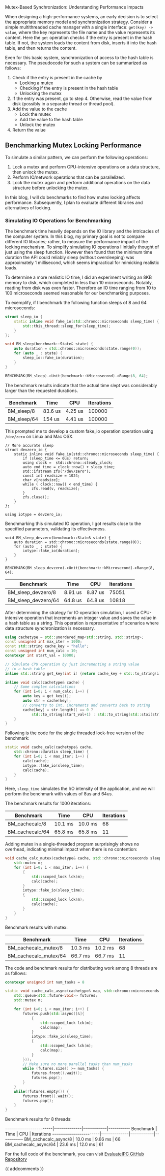 Mutex-Based Synchronization: Understanding Performance Impacts

When designing a high-performance systems, an early decision is to select the appropriate memory model and synchronization strategy. Consider a simple multithreaded cache manager with a single interface: `get(key) -> value`, where the key represents the file name and the value represents its content. Here the `get` operation checks if the entry is present in the hash table. If not, the system loads the content from disk, inserts it into the hash table, and then returns the content.

Even for this basic system, synchronization of access to the hash table is necessary. The pseudocode for such a system can be summarized as follows:

1. Check if the entry is present in the cache by
   - Locking a mutex
   - Checking if the entry is present in the hash table
   - Unlocking the mutex
2. If the entry was present, go to step 4. Otherwise, read the value from disk (possibly in a separate thread or thread pool).
3. Add the value to the cache
   - Lock the mutex
   - Add the value to the hash table
   - Unlock the mutex
4. Return the value

## Benchmarking Mutex Locking Performance

To simulate a similar pattern, we can perform the following operations:

1. Lock a mutex and perform CPU-intensive operations on a data structure, then unlock the mutex.
2. Perform IO/network operations that can be parallelized.
3. Lock the mutex again and perform additional operations on the data structure before unlocking the mutex.

In this blog, I will do benchmarks to find how mutex locking affects performance. Subsequently, I plan to evaluate different libraries and alternatives of locking.


### Simulating IO Operations for Benchmarking

The benchmark time  heavily depends on the IO library and the intricacies of the computer system. In this blog, my primary goal is not to compare different IO libraries; rather, to measure the performance impact of the locking mechanism. To simplify simulating IO operations I initially thought of just using the sleep function. However then found that the minimum time duration the API could reliably sleep (without oversleeping) was approximately 1 millisecond, which seems impractical for mimicking realistic loads.

To determine a more realistic IO time, I did an experiment writing an 8KB memory to disk, which completed in less than 10 microseconds. Notably, reading from disk was even faster. Therefore an IO time ranging from 10 to 100 microseconds seemed reasonable for our benchmarking purposes.

To exemplify, if I benchmark the following function sleeps of 8 and 64 microseconds:

```cpp
struct sleep_io {
    static inline void fake_io(std::chrono::microseconds sleep_time) {
        std::this_thread::sleep_for(sleep_time);
    }
};

void BM_sleep(benchmark::State& state) {
    auto duration = std::chrono::microseconds(state.range(0));
    for (auto _ : state) {
        sleep_io::fake_io(duration);
    }
}

BENCHMARK(BM_sleep)->Unit(benchmark::kMicrosecond)->Range(8, 64);
```

The benchmark results indicate that the actual time slept was considerably larger than the requested durations.

Benchmark        |             Time     |       CPU | Iterations
-----------------|----------------------|-----------|-----------
BM_sleep/8       |          83.6 us     |   4.25 us |     100000
BM_sleep/64      |           154 us     |   4.41 us |     100000


This prompted me to develop  a custom fake_io operation operation using `/dev/zero` on Linux and Mac OSX.

```
// More accurate sleep
struct devzero_io {
    static inline void fake_io(std::chrono::microseconds sleep_time) {
        if (sleep_time <= 0us) return;
        using clock =  std::chrono::steady_clock;
        auto end_time = clock::now() + sleep_time;
        std::ifstream zfs("/dev/zero");
        const int readsize = 1024;
        char v[readsize];
        while ( clock::now() < end_time) {
            zfs.read(v, readsize);
        }
        zfs.close();
    }
};

using iotype = devzero_io;

```

Benchmarking this simulated IO operation, I got results close to the specified parameters, validating its effectiveness.


```
void BM_sleep_devzero(benchmark::State& state) {
    auto duration = std::chrono::microseconds(state.range(0));
    for (auto _ : state) {
        iotype::fake_io(duration);
    }
}

BENCHMARK(BM_sleep_devzero)->Unit(benchmark::kMicrosecond)->Range(8, 64);

```


Benchmark            |         Time     |       CPU | Iterations
---------------------|------------------|-----------|-----------
BM_sleep_devzero/8   |      8.91 us     |   8.87 us |      75051
BM_sleep_devzero/64  |      64.8 us     |   64.8 us |      10818


After determining the strategy for IO operation simulation, I used a CPU-intensive operation that increments an integer value and saves the value in a hash table as a string. This operation is representative of scenarios where data structure synchronization is necessary.


```cpp
using cachetype = std::unordered_map<std::string, std::string>;
const unsigned int max_iter = 1000;
const std::string cache_key = "hello";
const unsigned int num_calc = 10;
constexpr int start_val = 10000;

// Simulate CPU operation by just incrementing a string value
// in a hash table
inline std::string get_key(int i) {return cache_key + std::to_string(i);}

inline void calc(cachetype& cache) {
    // Some complex calculations
    for (int i=0; i < num_calc; i++) {
        auto key = get_key(i);
        auto str = cache[key];
        // converts to int, increments and converts back to string
        cache[key] = str.length() == 0 ?
            std::to_string(start_val+1) : std::to_string(std::stoi(str) + 1);
    }
}

```


Following is the code for the single threaded lock-free version of the benchmark:

```cpp
static void cache_calc(cachetype& cache,
    std::chrono::duratin sleep_time) {
    for (int i=0; i < max_iter; i++) {
        calc(cache);
        iotype::fake_io(sleep_time);
        calc(cache);
    }
}

```


Here, `sleep_time` simulates the I/O intensity of the application, and we will perform the benchmark with values of 8us and 64us.

The benchmark results for 1000 iterations:


Benchmark          |           Time    |        CPU | Iterations
-------------------|-------------------|------------|-----------
BM_cachecalc/8     |        10.1 ms    |    10.0 ms |         68
BM_cachecalc/64    |        65.8 ms    |    65.8 ms |         11



Adding mutex in a single-threaded program surprisingly shows no overhead, indicating minimal impact when there is no contention:


```cpp
void cache_calc_mutex(cachetype& cache, std::chrono::microseconds sleep_time) {
    std::mutex m;
    for (int i=0; i < max_iter; i++) {
        {
            std::scoped_lock lck(m);
            calc(cache);
        }
        iotype::fake_io(sleep_time);
        {
            std::scoped_lock lck(m);
            calc(cache);
        }
    }
}

```


Benchmark results with mutex:


Benchmark               |      Time    |        CPU | Iterations
------------------------|--------------|------------|-----------
BM_cachecalc_mutex/8    |   10.3 ms    |    10.2 ms |         68
BM_cachecalc_mutex/64   |   66.7 ms    |    66.7 ms |         11


The code and benchmark results for distributing work among 8 threads are as follows:


```cpp
constexpr unsigned int num_tasks = 8

static void cache_calc_async(cachetype& map, std::chrono::microseconds sleep_time) {
    std::queue<std::future<void>> futures;
    std::mutex m;

    for (int i=0; i < max_iter; i++) {
        futures.push(std::async([&]{
            {
                std::scoped_lock lck(m);
                calc(map);
            }
            iotype::fake_io(sleep_time);
            {
                std::scoped_lock lck(m);
                calc(map);
            }
        }));
        // Make sure no more parallel tasks than num_tasks
        while (futures.size() >= num_tasks) {
            futures.front().wait();
            futures.pop();
        }
    }
    while(!futures.empty()) {
        futures.front().wait();
        futures.pop();
    }
}

```


Benchmark results for 8 threads:

------------------------|--------------|------------|-----------
Benchmark               |      Time    |        CPU | Iterations
------------------------|--------------|------------|-----------
BM_cachecalc_async/8    |   10.0 ms    |    9.66 ms |         66
BM_cachecalc_async/64   |   23.6 ms    |    12.0 ms |         61



For the full code of the benchmark, you can visit [EvaluateIPC GitHub Repository](https://github.com/ahsank/EvaluateIPC/blob/master/tests/mutexbench.cc)

{{ addcomments }}
